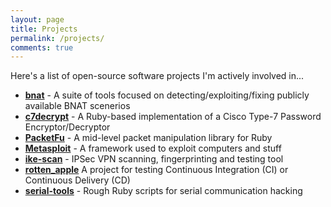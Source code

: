 ```yaml
---
layout: page
title: Projects
permalink: /projects/
comments: true
---
```


Here's a list of open-source software projects I'm actively involved in...

- **[bnat](https://github.com/claudijd/bnat)** - A suite of tools focused on detecting/exploiting/fixing publicly available BNAT scenerios
- **[c7decrypt](https://github.com/claudijd/c7decrypt)** - A Ruby-based implementation of a Cisco Type-7 Password Encryptor/Decryptor
- **[PacketFu](https://github.com/packetfu/packetfu)** - A mid-level packet manipulation library for Ruby
- **[Metasploit](https://github.com/rapid7/metasploit-framework)** - A framework used to exploit computers and stuff
- **[ike-scan](https://github.com/royhills/ike-scan)** - IPSec VPN scanning, fingerprinting and testing tool
- **[rotten_apple](https://github.com/claudijd/rotten_apple)** A project for testing Continuous Integration (CI) or Continuous Delivery (CD)
- **[serial-tools](https://github.com/claudijd/rotten_apple)** - Rough Ruby scripts for serial communication hacking